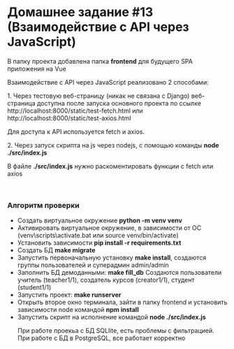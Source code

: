 <h1>Домашнее задание #13 (Взаимодействие с API через JavaScript)</h1>
<p>В папку проекта добавлена папка <b>frontend</b> для будущего SPA приложения на Vue</p>
<p>Взаимодействие с API через JavaScript реализовано 2 способами:</p>
<p>1. Через тестовую веб-страницу (никак не связана с Django) веб-страница доступна после запуска основного проекта по ссылке http://localhost:8000/static/test-fetch.html или http://localhost:8000/static/test-axios.html </p>
<p>Для доступа к API используется fetch и axios.</p>
<p>2. Через запуск скрипта на js через nodejs, с помощью команды <b>node ./src/index.js</b></p>
<p>В файле <b>./src/index.js</b> нужно раскоментировать функции с fetch или axios</p>
<br />
<h3>Алгоритм проверки</h3>
<ul>
<li> Создать виртуальное окружение <b>python -m venv venv</b></li>
<li> Активировать виртуальное окружение, в зависимости от ОС (venv\scripts\activate.bat или source venv/bin/activate)</li>
<li> Установить зависимости <b>pip install -r requirements.txt</b></li>
<li> Создать БД <b>make migrate</b></li>
<li> Запустить первоначальную установку <b>make install</b>, создаются группы пользователей и суперадмин admin/admin</li>
<li> Заполнить БД демоданными: <b>make fill_db</b> Создаются пользователи учитель (teacher1/1), создатель курсов (creator1/1), студент (student1/1)</li>
<li> Запустить проект: <b>make runserver</b></li>
<li> Открыть второе окно терминала, зайти в папку frontend и установить зависимости node командой <b>npm install</b></li>
<li> Запустить скрипт на исполнение командой <b>node ./src/index.js</b><br>
<p>При работе проекьа с БД SQLlite, есть проблемы с фильтрацией. При работе с БД в PostgreSQL, все работает корректно</p>
